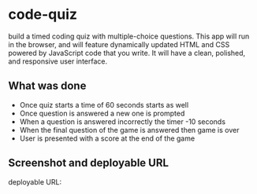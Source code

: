 # code-quiz
build a timed coding quiz with multiple-choice questions. This app will run in the browser, 
and will feature dynamically updated HTML and CSS powered by JavaScript code that you write. 
It will have a clean, polished, and responsive user interface.

## What was done
* Once quiz starts a time of 60 seconds starts as well
* Once question is answered a new one is prompted
* When a question is answered incorrectly the timer -10 seconds
* When the final question of the game is answered then game is over
* User is presented with a score at the end of the game

## Screenshot and deployable URL
deployable URL: 
